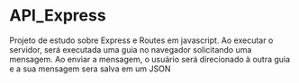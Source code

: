 # API_Express

Projeto de estudo sobre Express e Routes em javascript. Ao executar o servidor, será executada uma guia no navegador solicitando uma mensagem. Ao enviar
a mensagem, o usuário será direcionado à outra guia e a sua mensagem sera salva em um JSON
